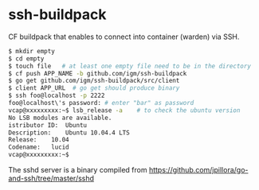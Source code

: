 # ssh-buildpack
CF buildpack that enables to connect into container (warden) via SSH.

```bash
$ mkdir empty
$ cd empty
$ touch file   # at least one empty file need to be in the directory
$ cf push APP_NAME -b github.com/igm/ssh-buildpack
$ go get github.com/igm/ssh-buildpack/src/client
$ client APP_URL  # go get should produce binary
$ ssh foo@localhost -p 2222  
foo@localhost\'s password: # enter "bar" as password
vcap@xxxxxxxxx:~$ lsb_release -a    # to check the ubuntu version
No LSB modules are available.
istributor ID:	Ubuntu
Description:	Ubuntu 10.04.4 LTS
Release:	10.04
Codename:	lucid
vcap@xxxxxxxxx:~$
```

The sshd server is a binary compiled from https://github.com/jpillora/go-and-ssh/tree/master/sshd

